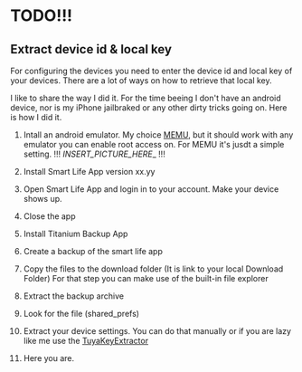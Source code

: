 # TODO!!! 

## Extract device id & local key
For configuring the devices you need to enter the device id and local key of your devices. There are a lot of ways on how to retrieve that local key.

I like to share the way I did it.
For the time beeing I don't have an android device, nor is my iPhone jailbraked or any other dirty tricks going on. Here is how I did it.

1. Intall an android emulator. My choice [MEMU](https://www.memuplay.com/de/), but it should work with any emulator you can enable root access on. For MEMU it's jusdt a simple setting. 
!!! _INSERT_PICTURE_HERE__ !!!

2. Install Smart Life App version xx.yy
3. Open Smart Life App and login in to your account. Make your device shows up.
4. Close the app
5. Install Titanium Backup App
6. Create a backup of the smart life app
7. Copy the files to the download folder (It is link to your local Download Folder) For that step you can make use of the built-in file explorer
8. Extract the backup archive
9. Look for the file (shared_prefs)
10. Extract your device settings. You can do that manually or if you are lazy like me use the [TuyaKeyExtractor](https://github.com/MarkWattTech/TuyaKeyExtractor)
11. Here you are.
